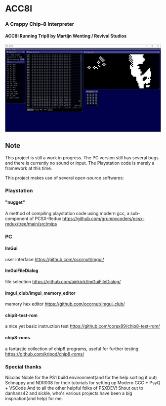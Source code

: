 # ACC8I
### A Crappy Chip-8 Interpreter

#### ACC8I Running Trip8 by Martijn Wenting / Revival Studios
![Image of ACC8I](https://github.com/johnbaumann/ACC8I/blob/master/PC_Screenshot.png?raw=true)

## Note
This project is still a work in progress. The PC version still has several bugs and there is currently no sound or input. The Playstation code is merely a framework at this time.

This project makes use of several open-source softwares:

### Playstation
#### "nugget"
A method of compiling playstation code using modern gcc, a sub-component of PCSX-Redux
https://github.com/grumpycoders/pcsx-redux/tree/main/src/mips

### PC
#### ImGui
user interface
https://github.com/ocornut/imgui/

#### ImGuiFileDialog
file selection
https://github.com/aiekick/ImGuiFileDialog/

#### imgui_club/imgui_memory_editor
memory hex editor
https://github.com/ocornut/imgui_club/

#### chip8-test-rom
a nice yet basic instruction test
https://github.com/corax89/chip8-test-rom/

#### chip8-roms
a fantastic collection of chip8 programs, useful for further testing
https://github.com/kripod/chip8-roms/


### Special thanks
Nicolas Noble for the PS1 build environment(and for the help sorting it out)
Schnappy and NDR008 for their tutorials for setting up Modern GCC + PsyQ + VSCode
And to all the other helpful folks of PSXDEV!
Shout out to danhans42 and sickle, who's various projects have been a big inspiration(and help) for me.
